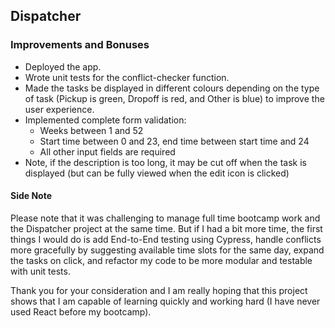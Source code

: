 ## Dispatcher

### Improvements and Bonuses
- Deployed the app.
- Wrote unit tests for the conflict-checker function.
- Made the tasks be displayed in different colours depending on the type of task (Pickup is green, Dropoff is red, and Other is blue) to improve the user experience.
- Implemented complete form validation:
  * Weeks between 1 and 52
  * Start time between 0 and 23, end time between start time and 24
  * All other input fields are required
- Note, if the description is too long, it may be cut off when the task is displayed (but can be fully viewed when the edit icon is clicked)

#### Side Note
Please note that it was challenging to manage full time bootcamp work and the Dispatcher project at the same time. But if I had a bit more time, the first things I would do is add End-to-End testing using Cypress, handle conflicts more gracefully by suggesting available time slots for the same day, expand the tasks on click, and refactor my code to be more modular and testable with unit tests.

Thank you for your consideration and I am really hoping that this project shows that I am capable of learning quickly and working hard (I have never used React before my bootcamp).